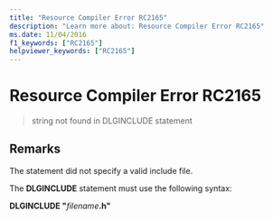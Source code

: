 ```yaml
---
title: "Resource Compiler Error RC2165"
description: "Learn more about: Resource Compiler Error RC2165"
ms.date: 11/04/2016
f1_keywords: ["RC2165"]
helpviewer_keywords: ["RC2165"]
---
```

# Resource Compiler Error RC2165

> string not found in DLGINCLUDE statement

## Remarks

The statement did not specify a valid include file.

The **DLGINCLUDE** statement must use the following syntax:

**DLGINCLUDE "**<em>filename</em>**.h"**
